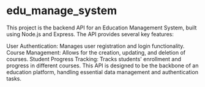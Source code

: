 ﻿# edu_manage_system
 This project is the backend API for an Education Management System, built using Node.js and Express. The API provides several key features:

User Authentication: Manages user registration and login functionality.
Course Management: Allows for the creation, updating, and deletion of courses.
Student Progress Tracking: Tracks students' enrollment and progress in different courses.
This API is designed to be the backbone of an education platform, handling essential data management and authentication tasks.
